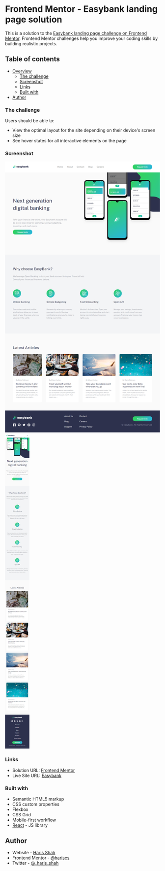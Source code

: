 # Frontend Mentor - Easybank landing page solution

This is a solution to the [Easybank landing page challenge on Frontend Mentor](https://www.frontendmentor.io/challenges/easybank-landing-page-WaUhkoDN). Frontend Mentor challenges help you improve your coding skills by building realistic projects.

## Table of contents

- [Overview](#overview)
  - [The challenge](#the-challenge)
  - [Screenshot](#screenshot)
  - [Links](#links)
  - [Built with](#built-with)
- [Author](#author)

### The challenge

Users should be able to:

- View the optimal layout for the site depending on their device's screen size
- See hover states for all interactive elements on the page

### Screenshot

![](./src/images/fem-eaasybank-desktop.png)
![](./src/images/fem-easybanking-mobile.png)

### Links

- Solution URL: [Frontend Mentor](https://www.frontendmentor.io/solutions/easybank-landing-page-built-with-react-and-css-modules-z0krHvder)
- Live Site URL: [Easybank](https://fem-easybanking.netlify.app/)

### Built with

- Semantic HTML5 markup
- CSS custom properties
- Flexbox
- CSS Grid
- Mobile-first workflow
- [React](https://reactjs.org/) - JS library

## Author

- Website - [Haris Shah](https://harisshah.codes/)
- Frontend Mentor - [@hariscs](https://www.frontendmentor.io/profile/hariscs)
- Twitter - [@\_haris_shah](https://www.twitter.com/_haris_shah)
